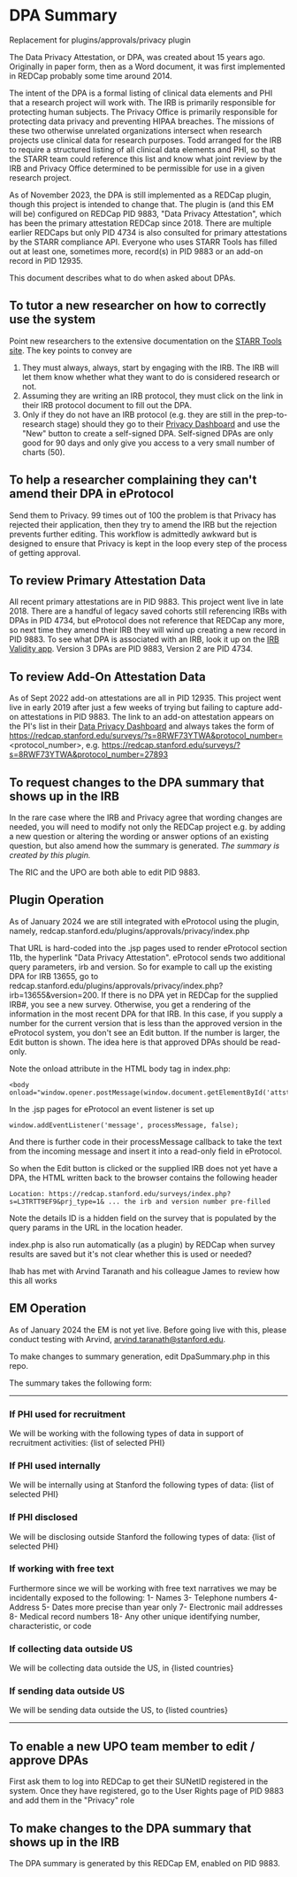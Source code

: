 # DPA Summary

Replacement for plugins/approvals/privacy plugin

The Data Privacy Attestation, or DPA, was created about 15 years ago. Originally in paper form, then as a Word document, it was first implemented in REDCap probably some time around 2014.

The intent of the DPA is a formal listing of clinical data elements and PHI that a research project will work with. The IRB is primarily responsible for protecting human subjects. The Privacy Office is primarily responsible for protecting data privacy and preventing HIPAA breaches.  The missions of these two otherwise unrelated organizations intersect when research projects use clinical data for research purposes.  Todd arranged for the IRB to require a structured listing of all clinical data elements and PHI, so that the STARR team could reference this list and know what joint review by the IRB and Privacy Office determined to be permissible for use in a given research project.

As of November 2023, the DPA is still implemented as a REDCap plugin, though this project is intended to change that. The plugin is (and this EM will be) configured on REDCap PID 9883, "Data Privacy Attestation", which has been the primary attestation REDCap since 2018. There are multiple earlier REDCaps but only PID 4734 is also consulted for primary attestations by the STARR compliance API. Everyone who uses STARR Tools has filled out at least one, sometimes more, record(s) in PID 9883 or an add-on record in PID 12935.

This document describes what to do when asked about DPAs.

## To tutor a new researcher on how to correctly use the system
Point new researchers to the extensive documentation on the [STARR Tools site](https://med.stanford.edu/starr-tools.html). The key points to convey are

1. They must always, always, start by engaging with the IRB. The IRB will let them know whether what they want to do is considered research or not.
1. Assuming they are writing an IRB protocol, they must click on the link in their IRB protocol document to fill out the DPA.
1. Only if they do not have an IRB protocol (e.g. they are still in the prep-to-research stage) should they go to their [Privacy Dashboard](https://redcap.stanford.edu/plugins/approvals/privacy/index.php) and use the "New" button to create a self-signed DPA. Self-signed DPAs are only good for 90 days and only give you access to a very small number of charts (50).

## To help a researcher complaining they can't amend their DPA in eProtocol
Send them to Privacy.  99 times out of 100 the problem is that Privacy has rejected their application, then they try to amend the IRB but the rejection prevents further editing.  This workflow is admittedly awkward but is designed to ensure that Privacy is kept in the loop every step of the process of getting approval.

## To review Primary Attestation Data
All recent primary attestations are in PID 9883. This project went live in late 2018.
There are a handful of legacy saved cohorts still referencing IRBs with DPAs in PID 4734, but eProtocol does not reference that
REDCap any more, so next time they amend their IRB they will wind up creating a new record in PID 9883.
To see what DPA is associated with an IRB, look it up on the [IRB Validity app](https://starr.med.stanford.edu/irb-validity/web/).
Version 3 DPAs are PID 9883, Version 2 are PID 4734.

## To review Add-On Attestation Data
As of Sept 2022 add-on attestations are all in PID 12935. This project went live in early 2019 after just a few weeks of trying but failing to capture add-on attestations in PID 9883. The link to an add-on attestation appears on the PI's list in their [Data Privacy Dashboard](https://redcap.stanford.edu/plugins/approvals/privacy/index.php) and always takes the form of https://redcap.stanford.edu/surveys/?s=8RWF73YTWA&protocol_number=<protocol_number>, e.g. https://redcap.stanford.edu/surveys/?s=8RWF73YTWA&protocol_number=27893

## To request changes to the DPA summary that shows up in the IRB
In the rare case where the IRB and Privacy agree that wording changes are needed, you will need to modify not only the REDCap project e.g. by adding a new question or altering the wording or answer options of an existing question, but also amend how the summary is generated. *The summary is created by this plugin.*

The RIC and the UPO are both able to edit PID 9883.

## Plugin Operation
As of January 2024 we are still integrated with eProtocol using the plugin, namely, redcap.stanford.edu/plugins/approvals/privacy/index.php

That URL is hard-coded into the .jsp pages used to render eProtocol section 11b, the hyperlink "Data Privacy Attestation". eProtocol sends two additional query parameters, irb and version. So for example to call up the existing DPA for IRB 13655, go to redcap.stanford.edu/plugins/approvals/privacy/index.php?irb=13655&version=200. If there is no DPA yet in REDCap for the supplied IRB#, you see a new survey. Otherwise, you get a rendering of the information in the most recent DPA for that IRB. In this case, if you supply a number for the current version that is less than the approved version in the eProtocol system, you don't see an Edit button. If the number is larger, the Edit button is shown.  The idea here is that approved DPAs should be read-only.

Note the onload attribute in the HTML body tag in index.php:
```
<body onload="window.opener.postMessage(window.document.getElementById('attst').innerHTML,'https://eprotocol.stanford.edu/');">
```

In the .jsp pages for eProtocol an event listener is set up
```
window.addEventListener('message', processMessage, false);
```
And there is further code in their processMessage callback to take the text from the incoming message and insert it into a read-only field in eProtocol.

So when the Edit button is clicked or the supplied IRB does not yet have a DPA, the HTML written back to the browser contains the following header
```
Location: https://redcap.stanford.edu/surveys/index.php?s=L3TRTT9EF9&prj_type=1& ... the irb and version number pre-filled
```
Note the details ID is a hidden field on the survey that is populated by the query params in the URL in the location header.

index.php is also run automatically (as a plugin) by REDCap when survey results are saved but it's not clear whether this is used or needed?

Ihab has met with Arvind Taranath and his colleague James to review how this all works

## EM Operation

As of January 2024 the EM is not yet live. Before going live with this, please conduct testing with Arvind, arvind.taranath@stanford.edu.

To make changes to summary generation, edit DpaSummary.php in this repo.

The summary takes the following form:

-------

### If PHI used for recruitment

We will be working with the following types of data in support of recruitment activities:
 {list of selected PHI}

### If PHI used internally
We will be internally using at Stanford the following types of data:
{list of selected PHI}

### If PHI disclosed
We will be disclosing outside Stanford the following types of data:
{list of selected PHI}

### If working with free text
Furthermore since we will be working with free text narratives we may be incidentally exposed to the following:
 1- Names
 3- Telephone numbers
 4- Address
 5- Dates more precise than year only
 7- Electronic mail addresses
 8- Medical record numbers
 18- Any other unique identifying number, characteristic, or code

### If collecting data outside US
We will be collecting data outside the US, in {listed countries}

### If sending data outside US

We will be sending data outside the US, to {listed countries}

-------


## To enable a new UPO team member to edit / approve DPAs
First ask them to log into REDCap to get their SUNetID registered in the system. Once they have registered, go to the User Rights page of PID 9883 and add them in the "Privacy" role

## To make changes to the DPA summary that shows up in the IRB
The DPA summary is generated by this REDCap EM, enabled on PID 9883.
